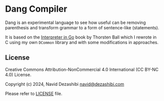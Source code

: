 # Dang Compiler

Dang is an experimental language to see how useful can be removing parenthesis and transform grammar to a form of sentence-like (statements).

It is based on the [Interpreter in Go](https://interpreterbook.com/) book by Thorsten Ball which I rewrote in C using my own `DCommon` library and with some modifications in approaches.

## License

Creative Commons Attribution-NonCommercial 4.0 International (CC BY-NC 4.0) License.

Copyright (c) 2024, Navid Dezashibi <navid@dezashibi.com>

Please refer to [LICENSE](/LICENSE) file.
